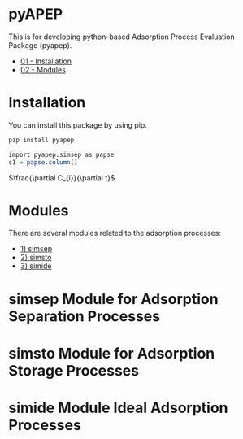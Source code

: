# pyAPEP
This is for developing python-based Adsorption Process Evaluation Package (pyapep).



- [01 - Installation](https://github.com/sebyga/pyAPEP_v0_0_5#Installation)
- [02 - Modules](https://github.com/sebyga/pyAPEP_v0_0_5#Modules)


# Installation
You can install this package by using pip.
``` r
pip install pyapep
```

``` r
import pyapep.simsep as papse
c1 = papse.column()
```

$\frac{\partial C_{i}}{\partial t}$


# Modules
There are several modules related to the adsorption processes:
- [1) simsep](https://github.com/sebyga/pyAPEP_v0_0_5#simsep-Module-for-Adsorption-Separation-Processes)
- [2) simsto](https://github.com/sebyga/pyAPEP_v0_0_5#simsto-Module-for-Adsorption-Storage-Processes)
- [3) simide](https://github.com/sebyga/pyAPEP_v0_0_5#simide-Module-Ideal-Adsorption-Processes)

# simsep Module for Adsorption Separation Processes

# simsto Module for Adsorption Storage Processes

# simide Module Ideal Adsorption Processes

